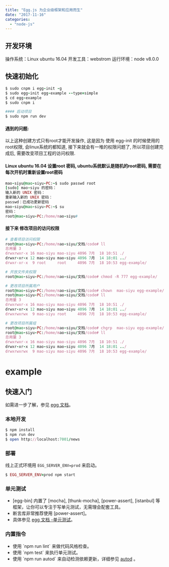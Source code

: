 ```yaml
---
title: "Egg.js 为企业级框架和应用而生"
date: "2017-11-16"
categories: 
  - "node-js"
---
```


## 开发环境

操作系统：Linux ubuntu 16.04 开发工具：webstrom 运行环境：node v8.0.0

## 快速初始化

```ruby
$ sudo cnpm i egg-init -g
$ sudo egg-init egg-example --type=simple
$ cd egg-example
$ sudo cnpm i

#### 启动项目
$ sudo npm run dev
```

#### **遇到的问题:**

以上这种创建方式只有root才能开发操作, 这是因为 使用 egg-init 的时候使用的root权限, 会linux系统的都知道, 接下来就会有一堆的权限问题了, 所以项目创建完成后, 需要改变项目工程的访问权限.

#### **Linux ubuntu 16.04 设置root 密码, ubuntu系统默认是随机的root密码, 需要在每次开机时重新设置root密码**

```ruby
mao-siyu@mao-siyu-PC:~$ sudo passwd root
[sudo] mao-siyu 的密码：
输入新的 UNIX 密码：
重新输入新的 UNIX 密码：
passwd：已成功更新密码
mao-siyu@mao-siyu-PC:~$ su
密码：
root@mao-siyu-PC:/home/mao-siyu#
```

#### 接下来 修改项目的访问权限

```ruby
# 查看项目访问权限
root@mao-siyu-PC:/home/mao-siyu/文档/code# ll
总用量 3
drwxrwxr-x 16 mao-siyu mao-siyu 4096 7月  18 10:51 ./
drwxr-xr-x 12 mao-siyu mao-siyu 4096 7月  14 18:01 ../
drwxr-xr-x  9 root     root     4096 7月  18 10:53 egg-example/

# 开放文件夹权限
root@mao-siyu-PC:/home/mao-siyu/文档/code# chmod -R 777 egg-example/

# 更改项目所属用户
root@mao-siyu-PC:/home/mao-siyu/文档/code# chown  mao-siyu egg-example/
root@mao-siyu-PC:/home/mao-siyu/文档/code# ll
总用量 3
drwxrwxr-x 16 mao-siyu mao-siyu 4096 7月  18 10:51 ./
drwxr-xr-x 12 mao-siyu mao-siyu 4096 7月  14 18:01 ../
drwxrwxrwx  9 mao-siyu root     4096 7月  18 10:53 egg-example/

# 更改项目所属组
root@mao-siyu-PC:/home/mao-siyu/文档/code# chgrp  mao-siyu egg-example/
root@mao-siyu-PC:/home/mao-siyu/文档/code# ll
总用量 3
drwxrwxr-x 16 mao-siyu mao-siyu 4096 7月  18 10:51 ./
drwxr-xr-x 12 mao-siyu mao-siyu 4096 7月  14 18:01 ../
drwxrwxrwx  9 mao-siyu mao-siyu 4096 7月  18 10:53 egg-example/

```

# example

## 快速入门

如需进一步了解，参见 [egg 文档](https://eggjs.org)。

### 本地开发

```ruby
$ npm install
$ npm run dev
$ open http://localhost:7001/news
```

### 部署

线上正式环境用 `EGG_SERVER_ENV=prod` 来启动。

```ruby
$ EGG_SERVER_ENV=prod npm start
```

### 单元测试

- \[egg-bin\] 内置了 \[mocha\], \[thunk-mocha\], \[power-assert\], \[istanbul\] 等框架，让你可以专注于写单元测试，无需理会配套工具。
- 断言库非常推荐使用 \[power-assert\]。
- 具体参见 [egg 文档 -单元测试](https://eggjs.org/zh-cn/core/unittest)。

### 内置指令

- 使用 \`npm run lint\` 来做代码风格检查。
- 使用 \`npm test\` 来执行单元测试。
- 使用 \`npm run autod\` 来自动检测依赖更新，详细参见 [autod](https://www.npmjs.com/package/autod) 。
